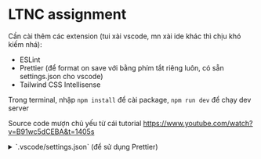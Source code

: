 # LTNC assignment

Cần cài thêm các extension (tui xài vscode, mn xài ide khác thì chịu khó kiếm nhá):

- ESLint
- Prettier (để format on save với bằng phím tắt riêng luôn, có sẵn settings.json cho vscode)
- Tailwind CSS Intellisense

Trong terminal, nhập `npm install` để cài package, `npm run dev` để chạy dev server

Source code mượn chủ yếu từ cái tutorial https://www.youtube.com/watch?v=B91wc5dCEBA&t=1405s

<details>
<summary>`.vscode/settings.json` (để sử dụng Prettier) </summary>
```json
{
  "editor.defaultFormatter": "esbenp.prettier-vscode",
  "editor.formatOnSave": true,
  "editor.codeActionsOnSave": {
    "source.fixAll.eslint": "explicit",
    "source.addMissingImports": "explicit"
  },
  "prettier.tabWidth": 2,
  "prettier.useTabs": false,
  "prettier.semi": true,
  "prettier.singleQuote": false,
  "prettier.jsxSingleQuote": false,
  "prettier.trailingComma": "es5",
  "prettier.arrowParens": "always",
  "[javascriptreact]": {
    "editor.defaultFormatter": "esbenp.prettier-vscode"
  },
  "[css]": {
    "editor.defaultFormatter": "vscode.css-language-features"
  },
  "[javascript]": {
    "editor.defaultFormatter": "esbenp.prettier-vscode"
  }
}
```
</details>
